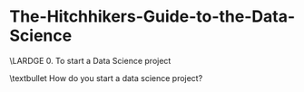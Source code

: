# The-Hitchhikers-Guide-to-the-Data-Science

\LARDGE 0. To start a Data Science project

\textbullet How do you start a data science project?
